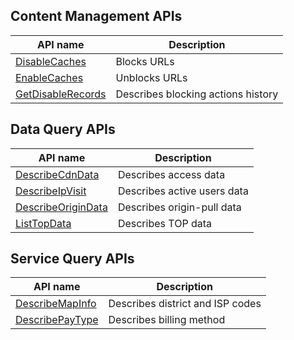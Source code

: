﻿## Content Management APIs

| API name | Description |
|---------|---------|
| [DisableCaches](/document/api/228/33541) | Blocks URLs |
| [EnableCaches](/document/api/228/33540) | Unblocks URLs |
| [GetDisableRecords](/document/api/228/33539) | Describes blocking actions history |

## Data Query APIs

| API name | Description |
|---------|---------|
| [DescribeCdnData](/document/api/228/30986) | Describes access data |
| [DescribeIpVisit](/document/api/228/30985) | Describes active users data |
| [DescribeOriginData](/document/api/228/30984) | Describes origin-pull data |
| [ListTopData](/document/api/228/30983) | Describes TOP data |

## Service Query APIs

| API name | Description |
|---------|---------|
| [DescribeMapInfo](/document/api/228/31296) | Describes district and ISP codes |
| [DescribePayType](/document/api/228/31295) | Describes billing method |


